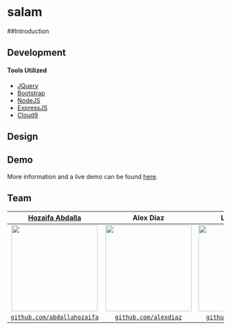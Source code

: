 # salam
<!-- ![image](https://cloud.githubusercontent.com/assets/10437615/15277277/2e59959a-1acd-11e6-9473-9778cf2c6c0b.gif) -->

##Introduction


## Development


#### Tools Utilized
<ul>
  <a href="https://jquery.com/"><li>JQuery</li></a>
  <a href="http://getbootstrap.com/"><li>Bootstrap</li></a>
  <a href="https://nodejs.org/en/"><li>NodeJS</li></a>
  <a href="http://expressjs.com/"><li>ExpressJS</li></a>
  <a href="https://c9.io"><li>Cloud9</li></a>
</ul>

## Design


## Demo
More information and a live demo can be found <a href="http://slidemaster.hozaifaabdalla.com">here</a>.

## Team 

| <a href="http://hozaifaabdalla.com" target="_blank">**Hozaifa Abdalla**</a> | **Alex Diaz** | **Liwa Roman**</a> |
| :---: |:---:| :---:|
| <a href="http://hozaifaabdalla.com" target="_blank"><img src="https://cloud.githubusercontent.com/assets/10437615/14451031/7b62c078-0051-11e6-8f79-1cae306401b7.gif" width="200"></a>    | <img src="https://20160515t000455-dot-slidemaster-1297.appspot.com/img/team/Dan.jpg" width="200"> | <img src="https://20160515t000455-dot-slidemaster-1297.appspot.com/img/team/alex.jpg" height="200">  |
| <a href="http://github.com/abdallahozaifa" target="_blank">`github.com/abdallahozaifa`</a> | <a href="https://github.com/dalofeco" target="_blank">`github.com/alexdiaz`</a> | <a href="https://github.com/alkief" target="_blank">`github.com/liwaroman`</a> |


